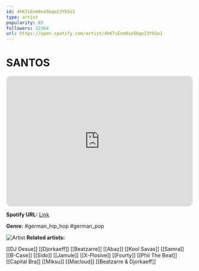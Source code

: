 ```yaml
---
id: 4hK7sEnm0se5bqoI3Yb5o1
type: artist
popularity: 63
followers: 12364
url: https://open.spotify.com/artist/4hK7sEnm0se5bqoI3Yb5o1
---
```

# SANTOS

<iframe style="border-radius:12px" src="https://open.spotify.com/embed/artist/4hK7sEnm0se5bqoI3Yb5o1" width="100%" height="352" frameBorder="0" allowfullscreen="" allow="autoplay; clipboard-write; encrypted-media; fullscreen; picture-in-picture" loading="lazy"></iframe>

**Spotify URL:** [Link](https://open.spotify.com/artist/4hK7sEnm0se5bqoI3Yb5o1)

**Genre:**  #german_hip_hop #german_pop

![Artist](https://i.scdn.co/image/ab6761610000e5eb78c78aba533a0d1bfd5d89c1)
**Related artists:**

[[DJ Desue]]
[[Djorkaeff]]
[[Beatzarre]]
[[Abaz]]
[[Kool Savas]]
[[Samra]]
[[B-Case]]
[[Sido]]
[[Jamule]]
[[X-Plosive]]
[[Fourty]]
[[Phil The Beat]]
[[Capital Bra]]
[[Miksu]]
[[Macloud]]
[[Beatzarre & Djorkaeff]]
